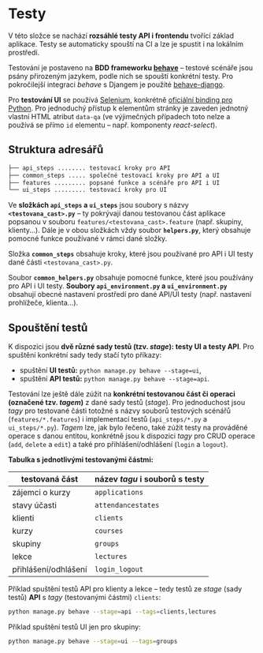 # Testy
V této složce se nachází **rozsáhlé testy API i frontendu** tvořící základ aplikace. Testy se automaticky spouští na CI a lze je spustit i na lokálním prostředí.

Testování je postaveno na **BDD frameworku [behave](https://github.com/behave/behave)** – testové scénáře jsou psány přirozeným jazykem, podle nich se spouští konkrétní testy. Pro pokročilejší integraci *behave* s Djangem je použité [behave-django](https://github.com/behave/behave-django).

Pro **testování UI** se používá [Selenium](https://github.com/SeleniumHQ/selenium), konkrétně [oficiální binding pro Python](https://seleniumhq.github.io/selenium/docs/api/py/index.html). Pro jednoduchý přístup k elementům stránky je zaveden jednotný vlastní HTML atribut `data-qa` (ve výjimečných případech toto nelze a používá se přímo `id` elementu – např. komponenty *react-select*).
## Struktura adresářů
```bash
├── api_steps ........ testovací kroky pro API      
├── common_steps ..... společné testovací kroky pro API a UI        
├── features ......... popsané funkce a scénáře pro API i UI
└── ui_steps ......... testovací kroky pro UI
```
Ve **složkách `api_steps` a `ui_steps`** jsou soubory s názvy **`<testovana_cast>.py`** – ty pokrývají danou testovanou část aplikace popsanou v souboru `features/<testovana_cast>.feature` (např. skupiny, klienty...). Dále je v obou složkách vždy soubor **`helpers.py`**,
který obsahuje pomocné funkce používané v rámci dané složky.

Složka **`common_steps`** obsahuje kroky, které jsou používané pro API i UI testy dané části `<testovana_cast>.py`.

Soubor **`common_helpers.py`** obsahuje pomocné funkce, které jsou používány pro API i UI testy. **Soubory `api_environment.py` a `ui_environment.py`** obsahují obecné nastavení prostředí pro dané API/UI testy (např. nastavení prohlížeče, klienta...).

## Spouštění testů
K dispozici jsou **dvě různé sady testů (tzv. *stage*): testy UI a testy API**. 
Pro spuštění konkrétní sady tedy stačí tyto příkazy:
* spuštění **UI testů:** `python manage.py behave --stage=ui`,
* spuštění **API testů:** `python manage.py behave --stage=api`.

Testování lze ještě dále zúžit na **konkrétní testovanou část či operaci (označené tzv. *tagem*)** z dané sady testů (*stage*). Pro jednoduchost jsou *tagy* pro testované části totožné s názvy souborů testových scénářů (`features/*.features`) i implementací testů (`api_steps/*.py` a `ui_steps/*.py`). *Tagem* lze, jak bylo řečeno, také zúžit testy na prováděné operace s danou entitou, konkrétně jsou k dispozici *tagy* pro CRUD operace (`add`, `delete` a `edit`) a také pro přihlášení/odhlášení (`login` a `logout`).

**Tabulka s jednotlivými testovanými částmi:**

| testovaná část | název *tagu* i souborů s testy |
| --- | --- |
| zájemci o kurzy | `applications` |
| stavy účasti | `attendancestates` |
| klienti | `clients` |
| kurzy | `courses` |
| skupiny | `groups` |
| lekce | `lectures` |
| přihlášení/odhlášení | `login_logout` |

Příklad spuštění testů API pro klienty a lekce – tedy testů ze *stage* (sady testů) **API** s *tagy* (testovanými částmi) `clients`:
```bash
python manage.py behave --stage=api --tags=clients,lectures
```
Příklad spuštění testů UI jen pro skupiny:
```bash
python manage.py behave --stage=ui --tags=groups
```

